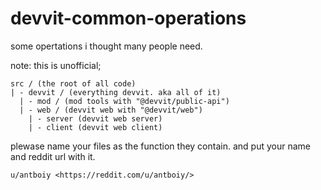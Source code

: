 # devvit-common-operations

some opertations i thought many people need.

note: this is unofficial;

```
src / (the root of all code)
| - devvit / (everything devvit. aka all of it)
  | - mod / (mod tools with "@devvit/public-api")
  | - web / (devvit web with "@devvit/web")
    | - server (devvit web server)
    | - client (devvit web client)
```

plewase name your files as the function they contain. and put your name and reddit url with it.

`u/antboiy <https://reddit.com/u/antboiy/>`
